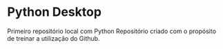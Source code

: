 # Python Desktop
 Primeiro repositório local com Python
 Repositório criado com o propósito de treinar a utilização do Github.